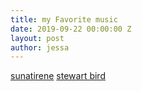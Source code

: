 ```yaml
---
title: my Favorite music
date: 2019-09-22 00:00:00 Z
layout: post
author: jessa
---
```


<p>
<a href="https://sunatirene0.bandcamp.com/">sunatirene</a>
<a href="https://waterrecipes.bandcamp.com/album/bedtime-for-bonzo">stewart bird</a>
<a href=""
<br>
 </p>
